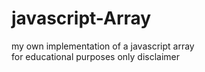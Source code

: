 # javascript-Array
my own implementation of a javascript array  
for educational purposes only disclaimer

